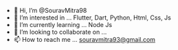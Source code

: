 - 👋 Hi, I’m @SouravMitra98
- 👀 I’m interested in ... Flutter, Dart, Python, Html, Css, Js
- 🌱 I’m currently learning ... Node Js
- 💞️ I’m looking to collaborate on ... 
- 📫 How to reach me ... souravmitra93@gmail.com

<!---
SouravMitra98/SouravMitra98 is a ✨ special ✨ repository because its `README.md` (this file) appears on your GitHub profile.
You can click the Preview link to take a look at your changes.
--->
